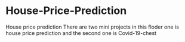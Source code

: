 # House-Price-Prediction
House price prediction
There are two mini projects in this floder one is house price prediction and the second one is Covid-19-chest 
